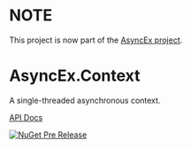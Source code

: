 # NOTE

This project is now part of the [AsyncEx project](https://github.com/StephenCleary/AsyncEx).

# AsyncEx.Context

A single-threaded asynchronous context.

[API Docs](http://dotnetapis.com/pkg/Nito.AsyncEx.Context)

[![NuGet Pre Release](https://img.shields.io/nuget/vpre/Nito.AsyncEx.Context.svg?style=plastic)](https://www.nuget.org/packages/Nito.AsyncEx.Context/)
